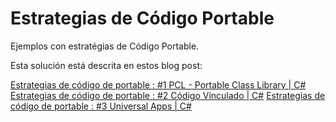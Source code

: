 Estrategias de Código Portable
==============================

Ejemplos con estratégias de Código Portable.

Esta solución está descrita en estos blog post:

[Estrategias de código de portable : #1 PCL - Portable Class Library | C#](http://juank.io/estrategias-codigo-portable-c-1-pcl/)
[Estrategias de código de portable : #2 Código Vinculado | C#](http://juank.io/estrategias-codigo-portable-2-vinculado-c/)
[Estrategias de código de portable : #3 Universal Apps | C#](http://juank.io/estrategias-codigo-portable-3-universal-apps-c/)
